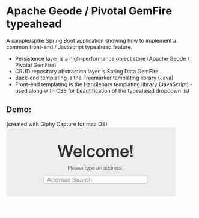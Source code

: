 # Apache Geode / Pivotal GemFire typeahead 
A sample/spike Spring Boot application showing how to implement a common front-end / Javascript typeahead feature. 

- Persistence layer is a high-performance object store (Apache Geode / Pivotal GemFire)
- CRUD repository abstraction layer is Spring Data GemFire
- Back-end templating is the Freemarker templating library (Java)
- Front-end templating is the Handlebars templating library (JavaScript) - used along with CSS for beautification of the typeahead dropdown list

## Demo:
(created with Giphy Capture for mac OS)
<img src="screenshots/demo.gif?raw=true" width="450px" >

<br/>

